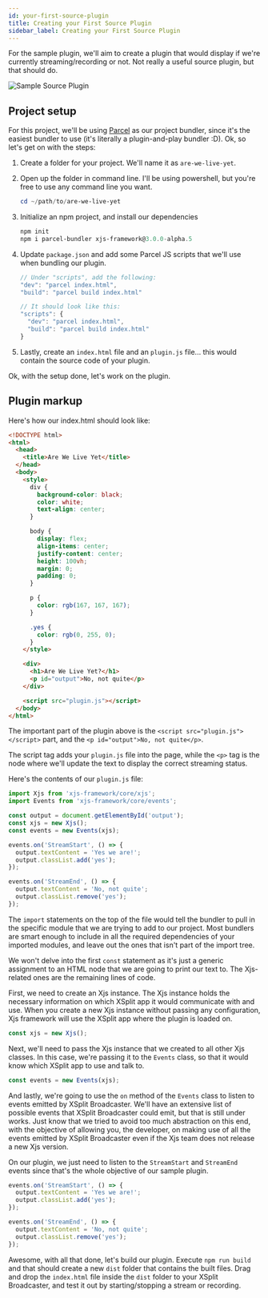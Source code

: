 ```yaml
---
id: your-first-source-plugin
title: Creating your First Source Plugin
sidebar_label: Creating your First Source Plugin
---
```


For the sample plugin, we'll aim to create a plugin that would display if we're currently streaming/recording or not. Not really a useful source plugin, but that should do.

![Sample Source Plugin](/img/xjs-test-app-1.gif)

## Project setup

For this project, we'll be using [Parcel](https://parceljs.org/) as our project bundler, since it's the easiest bundler to use (it's literally a plugin-and-play bundler :D). Ok, so let's get on with the steps:

1. Create a folder for your project. We'll name it as `are-we-live-yet`.

2. Open up the folder in command line. I'll be using powershell, but you're free to use any command line you want.

   ```powershell
   cd ~/path/to/are-we-live-yet
   ```

3. Initialize an npm project, and install our dependencies

   ```powershell
   npm init
   npm i parcel-bundler xjs-framework@3.0.0-alpha.5
   ```

4. Update `package.json` and add some Parcel JS scripts that we'll use when bundling our plugin.

   ```javascript
   // Under "scripts", add the following:
   "dev": "parcel index.html",
   "build": "parcel build index.html"
   
   // It should look like this:
   "scripts": {
     "dev": "parcel index.html",
     "build": "parcel build index.html"
   }
   ```

5. Lastly, create an `index.html` file and an `plugin.js` file... this would contain the source code of your plugin.

Ok, with the setup done, let's work on the plugin.

## Plugin markup

Here's how our index.html should look like:

```html
<!DOCTYPE html>
<html>
  <head>
    <title>Are We Live Yet</title>
  </head>
  <body>
    <style>
      div {
        background-color: black;
        color: white;
        text-align: center;
      }

      body {
        display: flex;
        align-items: center;
        justify-content: center;
        height: 100vh;
        margin: 0;
        padding: 0;
      }

      p {
        color: rgb(167, 167, 167);
      }

      .yes {
        color: rgb(0, 255, 0);
      }
    </style>

    <div>
      <h1>Are We Live Yet?</h1>
      <p id="output">No, not quite</p>
    </div>

    <script src="plugin.js"></script>
  </body>
</html>
```

The important part of the plugin above is the `<script src="plugin.js"></script>` part, and the `<p id="output">No, not quite</p>`.

The script tag adds your `plugin.js` file into the page, while the `<p>` tag is the node where we'll update the text to display the correct streaming status.

Here's the contents of our `plugin.js` file:

```javascript
import Xjs from 'xjs-framework/core/xjs';
import Events from 'xjs-framework/core/events';

const output = document.getElementById('output');
const xjs = new Xjs();
const events = new Events(xjs);

events.on('StreamStart', () => {
  output.textContent = 'Yes we are!';
  output.classList.add('yes');
});

events.on('StreamEnd', () => {
  output.textContent = 'No, not quite';
  output.classList.remove('yes');
});

```

The `import` statements on the top of the file would tell the bundler to pull in the specific module that we are trying to add to our project. Most bundlers are smart enough to include in all the required dependencies of your imported modules, and leave out the ones that isn't part of the import tree.

We won't delve into the first `const` statement as it's just a generic assignment to an HTML node that we are going to print our text to. The Xjs-related ones are the remaining lines of code.

First, we need to create an Xjs instance. The Xjs instance holds the necessary information on which XSplit app it would communicate with and use. When you create a new Xjs instance without passing any configuration, Xjs framework will use the XSplit app where the plugin is loaded on.

```javascript
const xjs = new Xjs();
```

Next, we'll need to pass the Xjs instance that we created to all other Xjs classes. In this case, we're passing it to the `Events` class, so that it would know which XSplit app to use and talk to.

```javascript
const events = new Events(xjs);
```

And lastly, we're going to use the `on` method of the `Events` class to listen to events emitted by XSplit Broadcaster. We'll have an extensive list of possible events that XSplit Broadcaster could emit, but that is still under works. Just know that we tried to avoid too much abstraction on this end, with the objective of allowing you, the developer, on making use of all the events emitted by XSplit Broadcaster even if the Xjs team does not release a new Xjs version.

On our plugin, we just need to listen to the `StreamStart` and `StreamEnd` events since that's the whole objective of our sample plugin.

```javascript
events.on('StreamStart', () => {
  output.textContent = 'Yes we are!';
  output.classList.add('yes');
});

events.on('StreamEnd', () => {
  output.textContent = 'No, not quite';
  output.classList.remove('yes');
});
```

Awesome, with all that done, let's build our plugin. Execute `npm run build` and that should create a new `dist` folder that contains the built files. Drag and drop the `index.html` file inside the `dist` folder to your XSplit Broadcaster, and test it out by starting/stopping a stream or recording.

